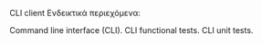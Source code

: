 CLI client
Ενδεικτικά περιεχόμενα:

Command line interface (CLI).
CLI functional tests.
CLI unit tests.

